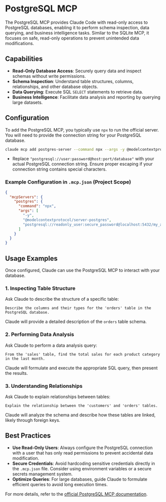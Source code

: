 
# PostgreSQL MCP

The PostgreSQL MCP provides Claude Code with read-only access to PostgreSQL databases, enabling it to perform schema inspection, data querying, and business intelligence tasks. Similar to the SQLite MCP, it focuses on safe, read-only operations to prevent unintended data modifications.

## Capabilities

*   **Read-Only Database Access**: Securely query data and inspect schemas without write permissions.
*   **Schema Inspection**: Understand table structures, columns, relationships, and other database objects.
*   **Data Querying**: Execute SQL `SELECT` statements to retrieve data.
*   **Business Intelligence**: Facilitate data analysis and reporting by querying large datasets.

## Configuration

To add the PostgreSQL MCP, you typically use `npx` to run the official server. You will need to provide the connection string for your PostgreSQL database.

```bash
claude mcp add postgres-server --command npx --args -y @modelcontextprotocol/server-postgres "postgresql://user:password@host:port/database"
```

*   Replace `"postgresql://user:password@host:port/database"` with your actual PostgreSQL connection string. Ensure proper escaping if your connection string contains special characters.

### Example Configuration in `.mcp.json` (Project Scope)

```json
{
  "mcpServers": {
    "postgres": {
      "command": "npx",
      "args": [
        "-y",
        "@modelcontextprotocol/server-postgres",
        "postgresql://readonly_user:secure_password@localhost:5432/my_app_db"
      ]
    }
  }
}
```

## Usage Examples

Once configured, Claude can use the PostgreSQL MCP to interact with your database.

### 1. Inspecting Table Structure

Ask Claude to describe the structure of a specific table:

```
Describe the columns and their types for the 'orders' table in the PostgreSQL database.
```

Claude will provide a detailed description of the `orders` table schema.

### 2. Performing Data Analysis

Ask Claude to perform a data analysis query:

```
From the 'sales' table, find the total sales for each product category in the last month.
```

Claude will formulate and execute the appropriate SQL query, then present the results.

### 3. Understanding Relationships

Ask Claude to explain relationships between tables:

```
Explain the relationship between the 'customers' and 'orders' tables.
```

Claude will analyze the schema and describe how these tables are linked, likely through foreign keys.

## Best Practices

*   **Use Read-Only Users**: Always configure the PostgreSQL connection with a user that has only read permissions to prevent accidental data modification.
*   **Secure Credentials**: Avoid hardcoding sensitive credentials directly in the `.mcp.json` file. Consider using environment variables or a secure secrets management system.
*   **Optimize Queries**: For large databases, guide Claude to formulate efficient queries to avoid long execution times.

For more details, refer to the [official PostgreSQL MCP documentation](https://modelcontextprotocol.io/examples/postgres).

